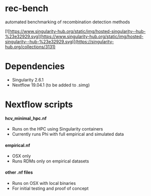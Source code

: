 # rec-bench
automated benchmarking of recombination detection methods

[![https://www.singularity-hub.org/static/img/hosted-singularity--hub-%23e32929.svg](https://www.singularity-hub.org/static/img/hosted-singularity--hub-%23e32929.svg)](https://singularity-hub.org/collections/3131)

# Dependencies
* Singularity 2.6.1
* Nextflow 19.04.1 (to be added to .simg)

# Nextflow scripts
#### hcv_minimal_hpc.nf
* Runs on the HPC using Singularity containers
* Currently runs Phi with full empirical and simulated data

#### empirical.nf
* OSX only
* Runs RDMs only on empirical datasets

#### other .nf files
* Runs on OSX with local binaries
* For initial testing and proof of concept
